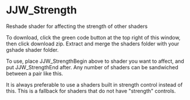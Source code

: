 # JJW_Strength
Reshade shader for affecting the strength of other shaders

To download, click the green code button at the top right of this window, then click download zip. Extract and merge the shaders folder with your gshade shader folder.

To use, place JJW_StrengthBegin above to shader you want to affect, and put JJW_StrengthEnd after. Any number of shaders can be sandwiched between a pair like this.

It is always preferable to use a shaders built in strength control instead of this. This is a fallback for shaders that do not have "strength" controls.
